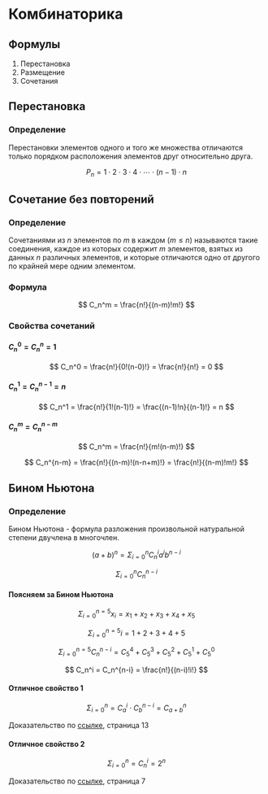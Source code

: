 # Комбинаторика

## Формулы

1. Перестановка
2. Размещение
3. Сочетания

## Перестановка

### Определение

Перестановки элементов одного и того же множества отличаются только порядком расположения элементов друг относительно друга.

$$
P_n = 1 \cdot 2 \cdot 3 \cdot 4 \cdot \cdots \cdot (n−1) \cdot n
$$


## Сочетание без повторений

### Определение

Сочетаниями из $n$ элементов по $m$ в каждом
$(m \leqslant n)$ называются такие соединения,
каждое из которых содержит $m$ элементов,
взятых из данных $n$ различных элементов,
и которые отличаются одно от другого по
крайней мере одним элементом.

### Формула

$$
C_n^m = \frac{n!}{(n-m)!m!}
$$

### Свойства сочетаний

#### $C_n^0 = C_n^n = 1$

$$
C_n^0 = \frac{n!}{0!(n-0)!} = \frac{n!}{n!} = 0
$$

#### $C_n^1 = C_n^{n-1} = n$

$$
C_n^1 = \frac{n!}{1!(n-1)!} = \frac{(n-1)!n}{(n-1)!} = n
$$

#### $C_n^m = C_n^{n-m}$

$$
C_n^m = \frac{n!}{m!(n-m)!}
$$

$$
C_n^{n-m} = \frac{n!}{(n-m)!(n-n+m)!} = \frac{n!}{(n-m)!m!}
$$

## Бином Ньютона

### Определение

Бином Ньютона - формула разложения
произвольной натуральной степени
двучлена в многочлен.

$$
(a + b)^n = \Sigma_{i=0}^n C_n^i a^i b^{n-i}
$$

$$
\Sigma_{i=0}^n C_n^{n-i}
$$


#### Поясняем за Бином Ньютона

$$
\Sigma_{i=0}^{n=5} x_i = x_1 + x_2 + x_3 + x_4 + x_5
$$

$$
\Sigma_{i=0}^{n=5} i =1+2+3+4+5
$$

$$
\Sigma_{i=0}^{n=5} C_n^{n-i} = C_5^4 + C_5^3 + C_5^2 + C_5^1 + C_5^0
$$

$$
C_n^i = C_n^{n-i} = \frac{n!}{(n-i)!i!}
$$

#### Отличное свойство 1

$$
\Sigma_{i=0}^n = C_a^i \cdot C_b^{n-i} = C_{a+b}^n
$$

Доказательство по [ссылке](./pdf/Dm_lection2.pdf), страница 13

#### Отличное свойство 2

$$
\Sigma_{i=0}^n = C_n^i = 2^n
$$

Доказательство по [ссылке](./pdf/Dm_lection2.pdf), страница 7